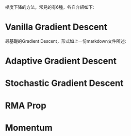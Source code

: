 梯度下降的方法，常見的有6種，各自介紹如下:  

# Vanilla Gradient Descent
最基礎的Gradient Descent，形式如上一份markdown文件所述:  

# Adaptive Gradient Descent

# Stochastic Gradient Descent

# RMA Prop

# Momentum

